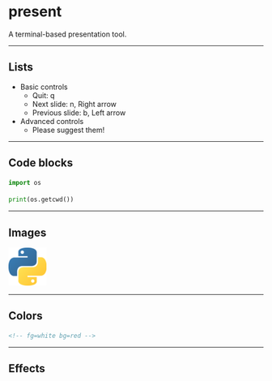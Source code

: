 # present

A terminal-based presentation tool.

---

## Lists

- Basic controls
    - Quit: q
    - Next slide: n, Right arrow
    - Previous slide: b, Left arrow
- Advanced controls
    - Please suggest them!

---

## Code blocks

```python
import os

print(os.getcwd())
```

---

## Images

![python](python.png)

---
<!-- fg=white bg=red -->

## Colors

```html
<!-- fg=white bg=red -->
```

---
<!-- effect=explosions -->

## Effects

